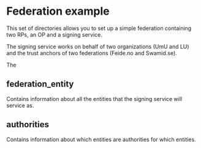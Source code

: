 # Federation example

This set of directories allows you to set up a simple federation
containing two RPs, an OP and a signing service.

The signing service works on behalf of two organizations (UmU and LU)
and the trust anchors of two federations (Feide.no and Swamid.se).

The

## federation_entity

Contains information about all the entities that the signing service
will service as. 

## authorities

Contains information about which entities are authorities for which 
entities. 